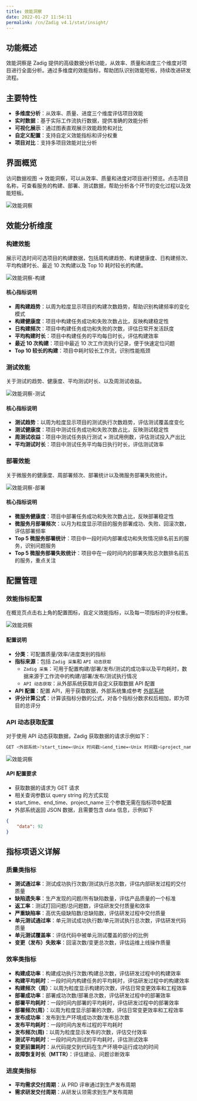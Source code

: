 ```yaml
---
title: 效能洞察
date: 2022-01-27 11:54:11
permalink: /cn/Zadig v4.1/stat/insight/
---
```


## 功能概述

效能洞察是 Zadig 提供的高级数据分析功能，从效率、质量和进度三个维度对项目进行全面分析。通过多维度的效能指标，帮助团队识别效能短板，持续改进研发流程。

## 主要特性

- **多维度分析**：从效率、质量、进度三个维度评估项目效能
- **实时数据**：基于实际工作流执行数据，提供准确的效能分析
- **可视化展示**：通过图表直观展示效能趋势和对比
- **自定义配置**：支持自定义效能指标和评分权重
- **项目对比**：支持多项目效能对比分析

## 界面概览

访问数据视图 → 效能洞察，可以从效率、质量和进度对项目进行预览。点击项目名称，可查看服务的构建、部署、测试数据，帮助分析各个环节的变化过程以及效能短板。

![效能洞察](../../../_images/insight_overview_310.png)

## 效能分析维度

### 构建效能

展示可选时间可选项目的构建数据，包括周构建趋势、构建健康度、日构建频次、平均构建时长、最近 10 次构建以及 Top 10 耗时较长的构建。

![效能洞察-构建](../../../_images/build_insight_310.png)

#### 核心指标说明

- **周构建趋势**：以周为粒度显示项目的构建次数趋势，帮助识别构建频率的变化模式
- **构建健康度**：项目中构建任务成功和失败次数占比，反映构建稳定性
- **日构建频次**：项目中构建任务成功和失败的次数，评估日常开发活跃度
- **平均构建时长**：项目中构建任务的平均每日时长，评估构建效率
- **最近 10 次构建**：项目中最近 10 次工作流执行记录，便于快速定位问题
- **Top 10 较长的构建**：项目中耗时较长工作流，识别性能瓶颈

### 测试效能

关于测试的趋势、健康度、平均测试时长、以及周测试收益。

![效能洞察-测试](../../../_images/test_insight_310.png)

#### 核心指标说明

- **测试趋势**：以周为粒度显示项目的测试执行次数趋势，评估测试覆盖度变化
- **测试健康度**：项目中测试任务成功和失败次数占比，反映测试稳定性
- **周测试收益**：项目中测试任务执行测试 × 测试用例数，评估测试投入产出比
- **平均测试时长**：项目中测试任务平均每日执行时长，评估测试效率

### 部署效能

关于微服务的健康度、周部署频次、部署统计以及微服务部署失败统计。

![效能洞察-部署](../../../_images/deploy_insight_310.png)

#### 核心指标说明

- **微服务健康度**：项目中部署任务成功和失败次数占比，反映部署稳定性
- **微服务月部署频次**：以月为粒度显示项目的服务部署成功、失败、回滚次数，评估部署频率
- **Top 5 微服务部署统计**：项目中一段时间内部署成功和失败情况排名前五的服务，识别问题服务
- **Top 5 微服务部署失败统计**：项目中在一段时间内的部署失败总次数排名前五的服务，重点关注

## 配置管理

### 效能指标配置

在概览页点击右上角的配置图标，自定义效能指标，以及每一项指标的评分权重。

![效能洞察](../../../_images/insight_config_220.png)

#### 配置说明

- **分类**：可配置质量/效率/进度类别的指标
- **指标来源**：包括 `Zadig 采集`和 `API 动态获取`
  - `Zadig 采集`：可用于配置构建/部署/发布/测试的成功率以及平均耗时，数据来源于工作流中的构建/部署/发布/测试执行情况
  - `API 动态获取`：从外部系统获取并自定义获取数据 API 配置
- **API 配置**：配置 API，用于获取数据，外部系统集成参考 [外部系统](/cn/Zadig%20v4.1/settings/others/)
- **评分计算公式**：计算该指标分数的公式，对各个指标分数求权后相加，即为项目的总评分

### API 动态获取配置

对于使用 API 动态获取数据，Zadig 获取数据的请求示例如下：

```bash
GET <外部系统>?start_time=<Unix 时间戳>&end_time=<Unix 时间戳>&project_name=<项目标识>&key1=value1&key2=value2...
```

![效能洞察](../../../_images/insight_config_1_220.png)

#### API 配置要求

- 获取数据的请求为 GET 请求
- 相关查询参数以 query string 的方式实现
- start_time、end_time、project_name 三个参数无需在指标项中配置
- 外部系统返回 JSON 数据，且需要包含 data 信息，示例如下

```json
{
    "data": 92
}
```

## 指标项语义详解

### 质量类指标

- **测试通过率**：测试成功执行次数/测试执行总次数，评估内部研发过程的交付质量
- **缺陷遗失率**：生产发现的问题/所有缺陷数量，评估产品质量的一个标准
- **返工率**：测试打回问题/总问题数，评估研发交付质量和效率
- **严重缺陷率**：高优先级缺陷数/总缺陷数，评估研发过程中交付质量
- **单元测试通过率**：单元测试成功执行数/单元测试执行总次数，评估研发代码质量
- **单元测试覆盖率**：评估代码中被单元测试覆盖的部分的比例
- **变更（发布）失败率**：回滚次数/变更总次数，评估运维上线操作质量

### 效率类指标

- **构建成功率**：构建成功执行次数/构建总次数，评估研发过程中的构建效率
- **构建平均耗时**：一段时间内构建任务的平均耗时，评估研发过程中的构建效率
- **构建频次（周）**：以周为粒度显示构建的次数，评估日常变更效率和工程效率
- **部署成功率**：部署成功次数/部署总次数，评估研发过程中的部署效率
- **部署平均耗时**：一段时间内部署的平均耗时，评估研发过程中的部署效率
- **部署频次(周）**：以周为粒度显示部署的次数，评估日常变更效率和工程效率
- **发布成功率**：发布到生产环境成功次数/发布总次数
- **发布平均耗时**：一段时间内发布过程的平均耗时
- **发布频次(周)**：以周为粒度显示发布的次数，评估交付效率
- **测试平均耗时**：一段时间内测试的平均耗时，评估测试效率
- **变更前置耗时**：从代码提交到代码在生产环境中运行成功的时间
- **故障恢复时长（MTTR）**：评估建设、问题诊断效率

### 进度类指标

- **平均需求交付周期**：从 PRD 评审通过到生产发布周期
- **需求研发交付周期**：从研发认领需求到生产发布周期





